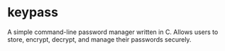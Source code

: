 # keypass
 A simple command-line password manager written in C. Allows users to store, encrypt, decrypt, and manage their passwords securely.
